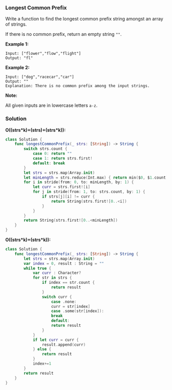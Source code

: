
### Longest Common Prefix

Write a function to find the longest common prefix string amongst an array of strings.

If there is no common prefix, return an empty string `""`.

__Example 1:__
```
Input: ["flower","flow","flight"]
Output: "fl"
```
__Example 2:__
```
Input: ["dog","racecar","car"]
Output: ""
Explanation: There is no common prefix among the input strings.
```
__Note:__

All given inputs are in lowercase letters `a-z`.

### Solution
__O((strs\*k)+(strs)+(strs\*k)):__
```Swift
class Solution {
    func longestCommonPrefix(_ strs: [String]) -> String {
        switch strs.count {
            case 0: return ""
            case 1: return strs.first!
            default: break
        }
        let strs = strs.map(Array.init)
        let minLength = strs.reduce(Int.max) { return min($0, $1.count) }
        for i in stride(from: 0, to: minLength, by: 1) {
            let curr = strs.first![i]
            for j in stride(from: 1, to: strs.count, by: 1) {
                if strs[j][i] != curr {
                    return String(strs.first![0..<i])
                }
            }
        }
        return String(strs.first![0..<minLength])
    }
}
```
__O((strs\*k)+(strs\*k)):__
```Swift
class Solution {
    func longestCommonPrefix(_ strs: [String]) -> String {
        let strs = strs.map(Array.init)
        var index = 0, result : String = ""
        while true {
            var curr : Character?
            for str in strs {
                if index == str.count {
                    return result
                }
                switch curr {
                    case .none:
                    curr = str[index]
                    case .some(str[index]):
                    break
                    default:
                    return result
                }
            }
            if let curr = curr {
                result.append(curr)
            } else {
                return result
            }
            index+=1
        }
        return result
    }
}
```